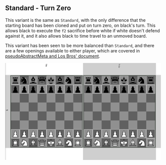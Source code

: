 ## Standard - Turn Zero

This variant is the same as `Standard`, with the only difference that the starting board has been cloned and put on turn zero, on black's turn.
This allows black to execute the `f2` sacrifice before white if white doesn't defend against it, and it also allows black to time travel to an unmoved board.

This variant has been seen to be more balanced than `Standard`, and there are a few openings available to either player, which are covered in [pseudoAbstractMeta and Los Bros' document](https://docs.google.com/document/d/10c7CvySjnI74WXSp6SkQeirZXTEbEK889ENcQky2_Hw/edit).

![Preview](./preview.png)
